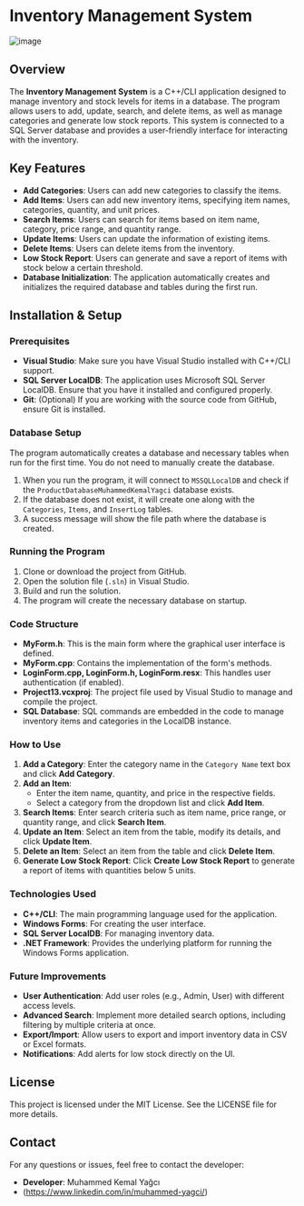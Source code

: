 # Inventory Management System
![image](https://github.com/user-attachments/assets/6c199a56-6283-4c67-b49c-44b082acdc2b)
## Overview
The **Inventory Management System** is a C++/CLI application designed to manage inventory and stock levels for items in a database. The program allows users to add, update, search, and delete items, as well as manage categories and generate low stock reports. This system is connected to a SQL Server database and provides a user-friendly interface for interacting with the inventory.

## Key Features
- **Add Categories**: Users can add new categories to classify the items.
- **Add Items**: Users can add new inventory items, specifying item names, categories, quantity, and unit prices.
- **Search Items**: Users can search for items based on item name, category, price range, and quantity range.
- **Update Items**: Users can update the information of existing items.
- **Delete Items**: Users can delete items from the inventory.
- **Low Stock Report**: Users can generate and save a report of items with stock below a certain threshold.
- **Database Initialization**: The application automatically creates and initializes the required database and tables during the first run.

## Installation & Setup

### Prerequisites
- **Visual Studio**: Make sure you have Visual Studio installed with C++/CLI support.
- **SQL Server LocalDB**: The application uses Microsoft SQL Server LocalDB. Ensure that you have it installed and configured properly.
- **Git**: (Optional) If you are working with the source code from GitHub, ensure Git is installed.

### Database Setup
The program automatically creates a database and necessary tables when run for the first time. You do not need to manually create the database.

1. When you run the program, it will connect to `MSSQLLocalDB` and check if the `ProductDatabaseMuhammedKemalYagci` database exists.
2. If the database does not exist, it will create one along with the `Categories`, `Items`, and `InsertLog` tables.
3. A success message will show the file path where the database is created.

### Running the Program
1. Clone or download the project from GitHub.
2. Open the solution file (`.sln`) in Visual Studio.
3. Build and run the solution.
4. The program will create the necessary database on startup.

### Code Structure
- **MyForm.h**: This is the main form where the graphical user interface is defined.
- **MyForm.cpp**: Contains the implementation of the form's methods.
- **LoginForm.cpp, LoginForm.h, LoginForm.resx**: This handles user authentication (if enabled).
- **Project13.vcxproj**: The project file used by Visual Studio to manage and compile the project.
- **SQL Database**: SQL commands are embedded in the code to manage inventory items and categories in the LocalDB instance.

### How to Use
1. **Add a Category**: Enter the category name in the `Category Name` text box and click **Add Category**.
2. **Add an Item**: 
   - Enter the item name, quantity, and price in the respective fields.
   - Select a category from the dropdown list and click **Add Item**.
3. **Search Items**: Enter search criteria such as item name, price range, or quantity range, and click **Search Item**.
4. **Update an Item**: Select an item from the table, modify its details, and click **Update Item**.
5. **Delete an Item**: Select an item from the table and click **Delete Item**.
6. **Generate Low Stock Report**: Click **Create Low Stock Report** to generate a report of items with quantities below 5 units.

### Technologies Used
- **C++/CLI**: The main programming language used for the application.
- **Windows Forms**: For creating the user interface.
- **SQL Server LocalDB**: For managing inventory data.
- **.NET Framework**: Provides the underlying platform for running the Windows Forms application.

### Future Improvements
- **User Authentication**: Add user roles (e.g., Admin, User) with different access levels.
- **Advanced Search**: Implement more detailed search options, including filtering by multiple criteria at once.
- **Export/Import**: Allow users to export and import inventory data in CSV or Excel formats.
- **Notifications**: Add alerts for low stock directly on the UI.

## License
This project is licensed under the MIT License. See the LICENSE file for more details.

## Contact
For any questions or issues, feel free to contact the developer:
- **Developer**: Muhammed Kemal Yağcı
- (https://www.linkedin.com/in/muhammed-yagci/)

